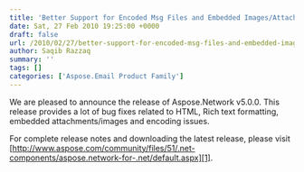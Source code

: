 ```yaml
---
title: 'Better Support for Encoded Msg Files and Embedded Images/Attachments'
date: Sat, 27 Feb 2010 19:25:00 +0000
draft: false
url: /2010/02/27/better-support-for-encoded-msg-files-and-embedded-images-attachments/
author: Saqib Razzaq
summary: ''
tags: []
categories: ['Aspose.Email Product Family']
---
```


We are pleased to announce the release of Aspose.Network v5.0.0. This release provides a lot of bug fixes related to HTML, Rich text formatting, embedded attachments/images and encoding issues.  
  
For complete release notes and downloading the latest release, please visit [http://www.aspose.com/community/files/51/.net-components/aspose.network-for-.net/default.aspx][1].




[1]: http://www.aspose.com/community/files/51/.net-components/aspose.network-for-.net/default.aspx




